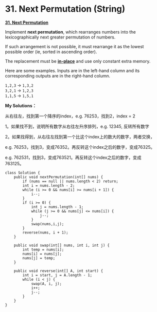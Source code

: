 # 31. Next Permutation \(String\)

[**31. Next Permutation**](https://leetcode.com/problems/next-permutation/description/)

Implement **next permutation**, which rearranges numbers into the lexicographically next greater permutation of numbers.

If such arrangement is not possible, it must rearrange it as the lowest possible order \(ie, sorted in ascending order\).

The replacement must be [**in-place**](http://en.wikipedia.org/wiki/In-place_algorithm) and use only constant extra memory.

Here are some examples. Inputs are in the left-hand column and its corresponding outputs are in the right-hand column.

`1,2,3` → `1,3,2`  
`3,2,1` → `1,2,3`  
`1,1,5` → `1,5,1`

**My Solutions：**

从右往左，找到第一个降序的index，e.g. 76253，找到2，index = 2

1。如果找不到，说明所有数字从右往左升序排列，e.g. 12345, 反转所有数字

2。如果找得到，从右往左找到第一个比这个index上的数大的数字，两者交换，

e.g. 76253，找到3，变成76352。再反转这个index之后的数字，变成76325。

e.g.  762531，找到3，变成763521。再反转这个index之后的数字，变成763125。

```text
class Solution {
    public void nextPermutation(int[] nums) {
        if (nums == null || nums.length < 2) return;
        int i = nums.length - 2;
        while (i >= 0 && nums[i] >= nums[i + 1]) {
            i--;
        }
        if (i >= 0) {
            int j = nums.length - 1;
            while (j >= 0 && nums[j] <= nums[i]) {
                j--;
            }
            swap(nums,i,j);
        }
        reverse(nums, i + 1);
    }
    
    public void swap(int[] nums, int i, int j) {
        int temp = nums[i];
        nums[i] = nums[j];
        nums[j] = temp;
    }
    
    public void reverse(int[] A, int start) {
        int i = start, j = A.length - 1;
        while (i < j) {
            swap(A, i, j);
            i++;
            j--;
        }
    }
}
```



